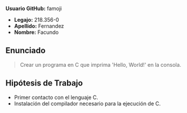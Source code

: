 **Usuario GitHub:** famoji
- **Legajo:** 218.356-0
- **Apellido:** Fernandez
- **Nombre:** Facundo

## Enunciado
> Crear un programa en C que imprima 'Hello, World!' en la consola.

## Hipótesis de Trabajo
- Primer contacto con el lenguaje C.
- Instalación del compilador necesario para la ejecución de C.
